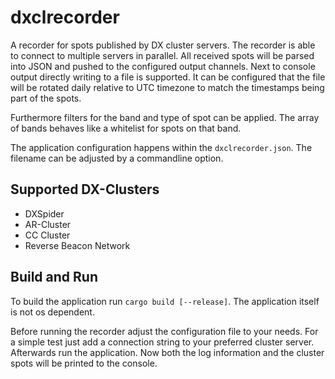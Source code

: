 # dxclrecorder

A recorder for spots published by DX cluster servers. The recorder is able to connect to multiple servers in parallel. All received spots will be parsed into JSON and pushed to the configured output channels. Next to console output directly writing to a file is supported. It can be configured that the file will be rotated daily relative to UTC timezone to match the timestamps being part of the spots.

Furthermore filters for the band and type of spot can be applied. The array of bands behaves like a whitelist for spots on that band.

The application configuration happens within the `dxclrecorder.json`. The filename can be adjusted by a commandline option.


## Supported DX-Clusters

* DXSpider
* AR-Cluster
* CC Cluster
* Reverse Beacon Network


## Build and Run

To build the application run `cargo build [--release]`. The application itself is not os dependent.

Before running the recorder adjust the configuration file to your needs. For a simple test just add a connection string to your preferred cluster server. Afterwards run the application. Now both the log information and the cluster spots will be printed to the console.